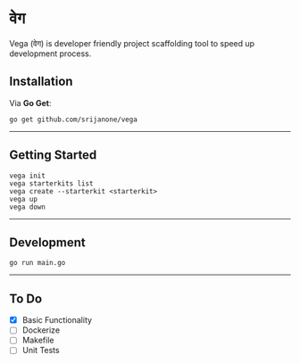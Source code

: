 # वेग

Vega (वेग) is developer friendly project scaffolding tool to speed up development process.


## Installation

Via **Go Get**:

```
go get github.com/srijanone/vega
```
---

## Getting Started

```console
vega init
vega starterkits list
vega create --starterkit <starterkit>
vega up
vega down
```
---

## Development

`go run main.go`

---

## To Do

- [x] Basic Functionality
- [ ] Dockerize
- [ ] Makefile
- [ ] Unit Tests
